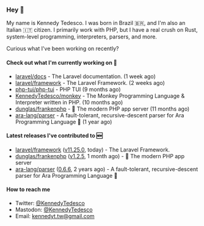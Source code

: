 ### Hey 👋

My name is Kennedy Tedesco. I was born in Brazil 🇧🇷, and I'm also an Italian 🇮🇹 citizen. I primarily work with PHP, but I have a real crush on Rust, system-level programming, interpreters, parsers, and more.

Curious what I've been working on recently?

#### Check out what I'm currently working on 🚀


- [laravel/docs](https://github.com/laravel/docs) - The Laravel documentation. (1 week ago)
- [laravel/framework](https://github.com/laravel/framework) - The Laravel Framework. (2 weeks ago)
- [php-tui/php-tui](https://github.com/php-tui/php-tui) - PHP TUI (9 months ago)
- [KennedyTedesco/monkey](https://github.com/KennedyTedesco/monkey) - The Monkey Programming Language &amp; Interpreter written in PHP. (10 months ago)
- [dunglas/frankenphp](https://github.com/dunglas/frankenphp) - 🧟 The modern PHP app server (11 months ago)
- [ara-lang/parser](https://github.com/ara-lang/parser) - A fault-tolerant, recursive-descent parser for Ara Programming Language 🌲 (1 year ago)

#### Latest releases I've contributed to 🆕


- [laravel/framework](https://github.com/laravel/framework) ([v11.25.0](https://github.com/laravel/framework/releases/tag/v11.25.0), today) - The Laravel Framework.
- [dunglas/frankenphp](https://github.com/dunglas/frankenphp) ([v1.2.5](https://github.com/dunglas/frankenphp/releases/tag/v1.2.5), 1 month ago) - 🧟 The modern PHP app server
- [ara-lang/parser](https://github.com/ara-lang/parser) ([0.6.6](https://github.com/ara-lang/parser/releases/tag/0.6.6), 2 years ago) - A fault-tolerant, recursive-descent parser for Ara Programming Language 🌲

#### How to reach me

- Twitter: [@KennedyTedesco](https://twitter.com/KennedyTedesco)
- Mastodon: [@KennedyTedesco](https://fosstodon.org/@KennedyTedesco)
- Email: [kennedyt.tw@gmail.com](mailto://kennedyt.tw@gmail.com)
